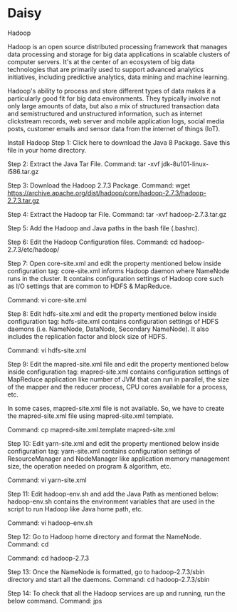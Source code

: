 # Daisy

Hadoop


Hadoop is an open source distributed processing framework that manages data processing and storage for big data applications in scalable clusters of computer servers. It's at the center of an ecosystem of big data technologies that are primarily used to support advanced analytics initiatives, including predictive analytics, data mining and machine learning. 

Hadoop's ability to process and store different types of data makes it a particularly good fit for big data environments. They typically involve not only large amounts of data, but also a mix of structured transaction data and semistructured and unstructured information, such as internet clickstream records, web server and mobile application logs, social media posts, customer emails and sensor data from the internet of things (IoT).

Install Hadoop
Step 1: Click here to download the Java 8 Package. Save this file in your home directory.

Step 2: Extract the Java Tar File.
Command: tar -xvf jdk-8u101-linux-i586.tar.gz

Step 3: Download the Hadoop 2.7.3 Package.
Command: wget https://archive.apache.org/dist/hadoop/core/hadoop-2.7.3/hadoop-2.7.3.tar.gz


Step 4: Extract the Hadoop tar File.
Command: tar -xvf hadoop-2.7.3.tar.gz

Step 5: Add the Hadoop and Java paths in the bash file (.bashrc).

Step 6: Edit the Hadoop Configuration files.
Command: cd hadoop-2.7.3/etc/hadoop/

Step 7: Open core-site.xml and edit the property mentioned below inside configuration tag:
core-site.xml informs Hadoop daemon where NameNode runs in the cluster. It contains configuration settings of Hadoop core such as I/O settings that are common to HDFS & MapReduce.

Command: vi core-site.xml

Step 8: Edit hdfs-site.xml and edit the property mentioned below inside configuration tag:
hdfs-site.xml contains configuration settings of HDFS daemons (i.e. NameNode, DataNode, Secondary NameNode). It also includes the replication factor and block size of HDFS.

Command: vi hdfs-site.xml

Step 9: Edit the mapred-site.xml file and edit the property mentioned below inside configuration tag:
mapred-site.xml contains configuration settings of MapReduce application like number of JVM that can run in parallel, the size of the mapper and the reducer process,  CPU cores available for a process, etc.

In some cases, mapred-site.xml file is not available. So, we have to create the mapred-site.xml file using mapred-site.xml template.

Command: cp mapred-site.xml.template mapred-site.xml

Step 10: Edit yarn-site.xml and edit the property mentioned below inside configuration tag:
yarn-site.xml contains configuration settings of ResourceManager and NodeManager like application memory management size, the operation needed on program & algorithm, etc.

Command: vi yarn-site.xml

Step 11: Edit hadoop-env.sh and add the Java Path as mentioned below:
hadoop-env.sh contains the environment variables that are used in the script to run Hadoop like Java home path, etc.

Command: vi hadoop–env.sh

Step 12: Go to Hadoop home directory and format the NameNode.
Command: cd

Command: cd hadoop-2.7.3



Step 13: Once the NameNode is formatted, go to hadoop-2.7.3/sbin directory and start all the daemons.
Command: cd hadoop-2.7.3/sbin

Step 14: To check that all the Hadoop services are up and running, run the below command.
Command: jps
